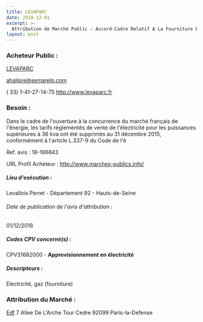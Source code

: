 ```yaml
---
title: LEVAPARC
date: 2018-12-01
excerpt: >-
  Attribution de Marché Public - Accord-Cadre Relatif A La Fourniture Electricité Et Services Associes Pour Les Parcs De Stationnement Levaparc De La Ville De Levallois-Perret
layout: post
---
```


### Acheteur Public : 
<a href="/acheteur-34/siren-353347222"> LEVAPARC</a><br/>



ahalipre@semarelp.com

( 33) 1-41-27-14-75
http://www.levaparc.fr
### Besoin :

Dans le cadre de l'ouverture à la concurrence du marché français de l'énergie, les tarifs réglementés de vente de l'électricité pour les puissances supérieures à 36 kva ont été supprimés au 31 décembre 2015, conformément à l'article L.337-9 du Code de l'é

Ref. avis : 18-166843

URL Profil Acheteur : http://www.marches-publics.info/

##### Lieu d'exécution :

Levallois Perret - Département 92 - Hauts-de-Seine

###### Date de publication de l'avis d'attribution : 
01/12/2018

##### Codes CPV concerné(s) :
CPV31682000 - **Approvisionnement en électricité** <br/>

##### Descripteurs :
Electricité, gaz (fourniture) <br/>

### Attribution du Marché :
<a href="/entreprise-267/siren-552081317"> Edf</a>    7 Allee De L'Arche Tour Cedre 92099 Paris-la-Defense <br/>
